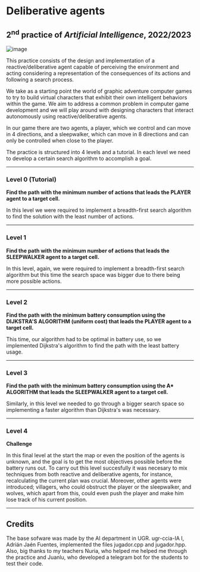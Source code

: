 # Deliberative agents
## 2<sup>nd</sup> practice of *Artificial Intelligence*, 2022/2023

![image](https://github.com/Mayhem929/practica2/assets/76180710/544a850f-1e2b-4ac8-8f3d-d132505e4885)


This practice consists of the design and implementation of a reactive/deliberative agent capable of perceiving the environment and acting considering a representation of the consequences of its actions and following a search process.

We take as a starting point the world of graphic adventure computer games to try to build virtual characters that exhibit their own intelligent behaviors within the game. We aim to address a common problem in computer game development and we will play around with designing characters that interact autonomously using reactive/deliberative agents.

In our game there are two agents, a player, which we control and can move in 4 directions, and a sleepwalker, which can move in 8 directions and can only be controlled when close to the player.

The practice is structured into 4 levels and a tutorial. In each level we need to develop a certain search algorithm to accomplish a goal.

---

### Level 0 (Tutorial)

**Find the path with the minimum number of actions that leads the PLAYER agent to a target cell.**

In this level we were required to implement a breadth-first search algorithm to find the solution with the least number of actions.

---

### Level 1

**Find the path with the minimum number of actions that leads the SLEEPWALKER agent to a target cell.**

In this level, again, we were required to implement a breadth-first search algorithm but this time the search space was bigger due to there being more possible actions.

---

### Level 2

**Find the path with the minimum battery consumption using the DIJKSTRA'S ALGORITHM (uniform cost) that leads the PLAYER agent to a target cell.**

This time, our algorithm had to be optimal in battery use, so we implemented Dijkstra's algorithm to find the path with the least battery usage.

---

### Level 3

**Find the path with the minimum battery consumption using the A\* ALGORITHM that leads the SLEEPWALKER agent to a target cell.**

Similarly, in this level we needed to go through a bigger search space so implementing a faster algorithm than Dijkstra's was necessary.

---

### Level 4

**Challenge**

In this final level at the start the map or even the position of the agents is unknown, and the goal is to get the most objectives possible before the battery runs out. To carry out this level succesfully it was necesary to mix techniques from both reactive and deliberative agents, for instance, recalculating the current plan was crucial. Moreover, other agents were introduced; villagers, who could obstruct the player or the sleepwalker, and wolves, which apart from this, could even push the player and make him lose track of his current position.

---

## Credits
The base sofware was made by the AI department in UGR. ugr-ccia-IA 
I, Adrián Jaén Fuentes, implemented the files jugador.cpp and jugador.hpp.
Also, big thanks to my teachers Nuria, who helped me helped me through the practice and Juanlu, who developed a telegram bot for the students to test their code. 


